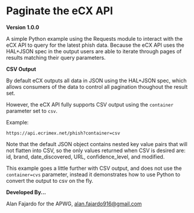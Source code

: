 # Paginate the eCX API

**Version 1.0.0**

A simple Python example using the Requests module to interact with the eCX API to query for the latest phish data.  Because the eCX API uses the HAL+JSON spec in the output users are able to iterate through pages of results matching their query parameters. 

**CSV Output**

By default eCX outputs all data in JSON using the HAL+JSON spec, which allows consumers of the data to control all pagination thoughout the result set.

  However, the eCX API fully supports CSV output using the `container` parameter set to `csv`.  
  
  Example:   
  
  `https://api.ecrimex.net/phish?container=csv`  
  
  Note that the default JSON object contains nested key value pairs that will not flatten into CSV, so the only values returned when CSV is desired are: id, brand, date_discovered, URL, confidence_level, and modified.
  
 This example goes a little further with CSV output, and does not use the `container=cvs` parameter, instead it demonstrates how to use Python to convert the output to csv on the fly.

**Developed By...**

Alan Fajardo for the APWG, alan.fajardo916@gmail.com

